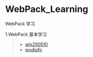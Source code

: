 # WebPack_Learning

WebPack 学习

1.WebPack 基本学习

> - [wlx200510](https://github.com/wlx200510/webpack4.x-learn)
> - [wudiufo](https://github.com/wudiufo/WebPack4-study)

